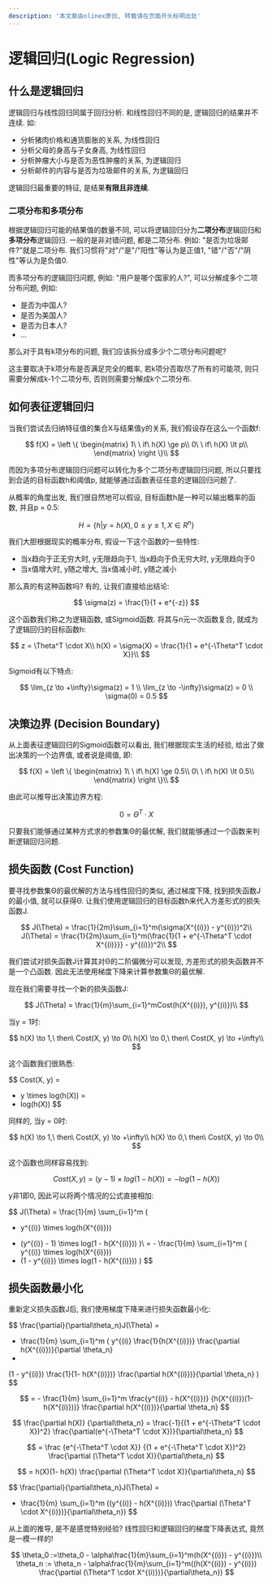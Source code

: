```yaml
---
description: '本文章由olinex原创, 转载请在页面开头标明出处'
---
```


# 逻辑回归\(Logic Regression\)

## 什么是逻辑回归

逻辑回归与线性回归同属于回归分析. 和线性回归不同的是, 逻辑回归的结果并不连续. 如:

* 分析猪肉价格和通货膨胀的关系, 为线性回归
* 分析父母的身高与子女身高, 为线性回归
* 分析肿瘤大小与是否为恶性肿瘤的关系, 为逻辑回归
* 分析邮件的内容与是否为垃圾邮件的关系, 为逻辑回归

逻辑回归最重要的特征, 是结果**有限且非连续**. 

### 二项分布和多项分布

根据逻辑回归可能的结果值的数量不同, 可以将逻辑回归分为**二项分布**逻辑回归和**多项分布**逻辑回归. 一般的是非对错问题, 都是二项分布. 例如: "是否为垃圾邮件?"就是二项分布. 我们习惯将"对"/"是"/"阳性"等认为是正值1, "错"/"否"/"阴性"等认为是负值0.

而多项分布的逻辑回归问题, 例如: "用户是哪个国家的人?", 可以分解成多个二项分布问题, 例如:

* 是否为中国人?
* 是否为美国人?
* 是否为日本人?
* ...

那么对于具有k项分布的问题, 我们应该拆分成多少个二项分布问题呢?

这主要取决于k项分布是否满足完全的概率, 若k项分否取尽了所有的可能项, 则只需要分解成k-1个二项分布, 否则则需要分解成k个二项分布.

## 如何表征逻辑回归

当我们尝试去归纳特征值的集合X与结果值y的关系, 我们假设存在这么一个函数f:

$$
f(X) = \left \{
\begin{matrix}
1\ \ if\ h(X) \ge p\\
0\ \ if\ h(X) \lt p\\
\end{matrix}
\right \}\\
$$

而因为多项分布逻辑回归问题可以转化为多个二项分布逻辑回归问题, 所以只要找到合适的目标函数h和阈值p, 就能够通过函数表征任意的逻辑回归问题了.

从概率的角度出发, 我们很自然地可以假设, 目标函数h是一种可以输出概率的函数, 并且p = 0.5:

$$
H = \{ h | y = h(X), 0 \le y \le 1, X \in R^n \}
$$

我们大胆根据现实的概率分布, 假设一下这个函数的一些特性: 

* 当x趋向于正无穷大时, y无限趋向于1, 当x趋向于负无穷大时, y无限趋向于0
* 当x值增大时, y随之增大, 当x值减小时, y随之减小

那么真的有这种函数吗? 有的, 让我们直接给出结论:

$$
\sigma(z) = \frac{1}{1 + e^{-z}}
$$

这个函数我们称之为逻辑函数, 或Sigmoid函数. 将其与n元一次函数复合, 就成为了逻辑回归的目标函数h:

$$
z = \Theta^T \cdot X\\
h(X) = \sigma(X) = \frac{1}{1 + e^{-\Theta^T \cdot X}}\\
$$

Sigmoid有以下特点:

$$
\lim_{z \to +\infty}\sigma(z) = 1 \\
\lim_{z \to -\infty}\sigma(z) = 0 \\
\sigma(0) = 0.5
$$

## 决策边界 \(Decision Boundary\)

从上面表征逻辑回归的Sigmoid函数可以看出, 我们根据现实生活的经验, 给出了做出决策的一个边界值, 或者说是阈值, 即:

$$
f(X) = \left \{
\begin{matrix}
1\ \ if\ h(X) \ge 0.5\\
0\ \ if\ h(X) \lt 0.5\\
\end{matrix}
\right \}\\
$$

由此可以推导出决策边界方程:

$$
0 = \Theta^T \cdot X
$$

只要我们能够通过某种方式求的参数集Θ的最优解, 我们就能够通过一个函数来判断逻辑回归问题.

## 损失函数 \(Cost Function\)

要寻找参数集Θ的最优解的方法与线性回归的类似, 通过梯度下降, 找到损失函数J的最小值, 就可以获得Θ. 让我们使用逻辑回归的目标函数h来代入方差形式的损失函数J.

$$
J(\Theta) = \frac{1}{2m}\sum_{i=1}^m(\sigma(X^{(i)}) - y^{(i)})^2\\
J(\Theta) = \frac{1}{2m}\sum_{i=1}^m(\frac{1}{1 + e^{-\Theta^T \cdot X^{(i)}}} - y^{(i)})^2\\
$$

我们尝试对损失函数J计算其对Θ的二阶偏微分可以发现, 方差形式的损失函数并不是一个凸函数. 因此无法使用梯度下降来计算参数集Θ的最优解.

现在我们需要寻找一个新的损失函数J:

$$
J(\Theta) = \frac{1}{m}\sum_{i=1}^mCost(h(X^{(i)}), y^{(i)})\\
$$

当y = 1时:

$$
h(X) \to 1,\ then\ Cost(X, y) \to 0\\
h(X) \to 0,\ then\ Cost(X, y) \to +\infty\\
$$

这个函数我们很熟悉:

$$
Cost(X, y) = 
- y \times log(h(X)) = 
- log(h(X))
$$

同样的, 当y = 0时:

$$
h(X) \to 1,\ then\ Cost(X, y) \to +\infty\\
h(X) \to 0,\ then\ Cost(X, y) \to 0\\
$$

这个函数也同样容易找到:

$$
Cost(X, y) = (y - 1) \times log(1 - h(X)) = - log(1 - h(X))
$$

y非1即0, 因此可以将两个情况的公式直接相加:

$$
J(\Theta) = 
\frac{1}{m}
\sum_{i=1}^m
(
- y^{(i)} \times log(h(X^{(i)}))
+ (y^{(i)} - 1) \times log(1 - h(X^{(i)}))
)\\
= - \frac{1}{m}
\sum_{i=1}^m
(
y^{(i)} \times log(h(X^{(i)}))
+ (1 - y^{(i)}) \times log(1 - h(X^{(i)}))
)
$$

## 损失函数最小化

重新定义损失函数J后, 我们使用梯度下降来进行损失函数最小化:

$$
\frac{\partial}{\partial\theta_n}J(\Theta) = 
- \frac{1}{m} \sum_{i=1}^m
(
y^{(i)}
\frac{1}{h(X^{(i)})}
\frac{\partial h(X^{(i)})}{\partial
 \theta_n}
-
(1 - y^{(i)})
\frac{1}{1- h(X^{(i)})}
\frac{\partial h(X^{(i)})}{\partial
 \theta_n}
)
$$

$$
= - \frac{1}{m} \sum_{i=1}^m
\frac{y^{(i)} - h(X^{(i)})}
{h(X^{(i)})(1- h(X^{(i)}))}
\frac{\partial h(X^{(i)})}{\partial
 \theta_n}
$$

$$
\frac{\partial h(X)}
{\partial\theta_n} = 
\frac{-1}{(1 + e^{-\Theta^T \cdot X})^2}
\frac{\partial(e^{-\Theta^T \cdot X})}{\partial\theta_n}
$$

$$
= \frac
{e^{-\Theta^T \cdot X}}
{(1 + e^{-\Theta^T \cdot X})^2}
\frac{\partial (\Theta^T \cdot X)}{\partial\theta_n}
$$

$$
= h(X)(1- h(X))
\frac{\partial (\Theta^T \cdot X)}{\partial\theta_n}
$$

$$
\frac{\partial}{\partial\theta_n}J(\Theta) = 
- \frac{1}{m} \sum_{i=1}^m
((y^{(i)} - h(X^{(i)}))
\frac{\partial (\Theta^T \cdot X^{(i)})}{\partial\theta_n})
$$

从上面的推导, 是不是感觉特别经验? 线性回归和逻辑回归的梯度下降表达式, 竟然是一模一样的!

$$
\theta_0 :=\theta_0 - \alpha\frac{1}{m}\sum_{i=1}^m(h(X^{(i)}) - y^{(i)})\\
\theta_n := \theta_n - \alpha\frac{1}{m}\sum_{i=1}^m((h(X^{(i)}) - y^{(i)})
\frac{\partial (\Theta^T \cdot X^{(i)})}{\partial\theta_n})
$$

